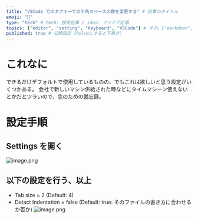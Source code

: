 ```yaml
---
title: "VSCode でのタブキーでの半角スペースの数を変更する" # 記事のタイトル
emoji: "🎸"
type: "tech" # tech: 技術記事 / idea: アイデア記事
topics: ["editor", "setting", "Keyboard", "VSCode"] # タグ。["markdown", "rust", "aws"]のように指定する
published: true # 公開設定（falseにすると下書き）
---
```

# これなに
できるだけデフォルトで使用しているものの、でもこれは欲しいと思う設定がいくつかある。
会社で新しいマシン供給された時などにタイムマシーン使えないとかだとツラいので、念のための備忘録。

# 設定手順
## Settings を開く
![image.png](https://qiita-image-store.s3.ap-northeast-1.amazonaws.com/0/2819748/e0a309c3-3df0-188a-272a-87cad0919626.png)

## 以下の設定を行う、以上
- Tab size = 2 (Default: 4)
- Detact Indentation = false (Default: true: そのファイルの書き方に合わせるか否か)
![image.png](https://qiita-image-store.s3.ap-northeast-1.amazonaws.com/0/2819748/7a12f1cc-5f51-9c1f-48be-7d6630b5a8ae.png)
